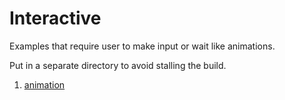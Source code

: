 # Interactive

Examples that require user to make input or wait like animations.

Put in a separate directory to avoid stalling the build.

1. [animation](animation.gnuplot)
